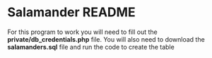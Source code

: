 # Salamander README
For this program to work you will need to fill out the **private/db_credentials.php** file.
You will also need to download the **salamanders.sql** file and run the code to create the table